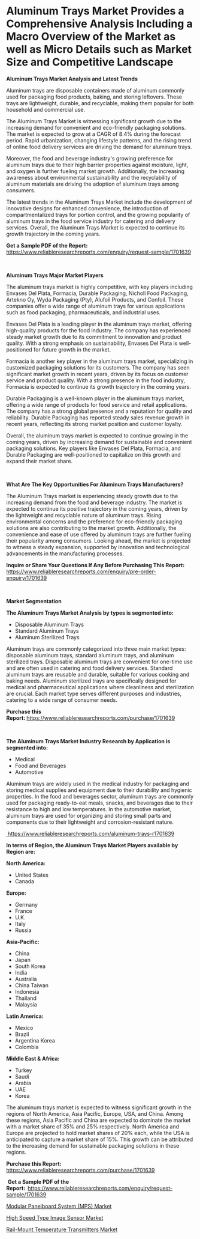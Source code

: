 <p><h1>Aluminum Trays Market Provides a Comprehensive Analysis Including a Macro Overview of the Market as well as Micro Details such as Market Size and Competitive Landscape</h1></p><p><strong>Aluminum Trays Market Analysis and Latest Trends</strong></p>
<p><p>Aluminum trays are disposable containers made of aluminum commonly used for packaging food products, baking, and storing leftovers. These trays are lightweight, durable, and recyclable, making them popular for both household and commercial use.</p><p>The Aluminum Trays Market is witnessing significant growth due to the increasing demand for convenient and eco-friendly packaging solutions. The market is expected to grow at a CAGR of 8.4% during the forecast period. Rapid urbanization, changing lifestyle patterns, and the rising trend of online food delivery services are driving the demand for aluminum trays.</p><p>Moreover, the food and beverage industry's growing preference for aluminum trays due to their high barrier properties against moisture, light, and oxygen is further fueling market growth. Additionally, the increasing awareness about environmental sustainability and the recyclability of aluminum materials are driving the adoption of aluminum trays among consumers.</p><p>The latest trends in the Aluminum Trays Market include the development of innovative designs for enhanced convenience, the introduction of compartmentalized trays for portion control, and the growing popularity of aluminum trays in the food service industry for catering and delivery services. Overall, the Aluminum Trays Market is expected to continue its growth trajectory in the coming years.</p></p>
<p><strong>Get a Sample PDF of the Report:&nbsp;</strong> <a href="https://www.reliableresearchreports.com/enquiry/request-sample/1701639">https://www.reliableresearchreports.com/enquiry/request-sample/1701639</a></p>
<p>&nbsp;</p>
<p><strong>Aluminum Trays Major Market Players</strong></p>
<p><p>The aluminum trays market is highly competitive, with key players including Envases Del Plata, Formacia, Durable Packaging, Nicholl Food Packaging, Artekno Oy, Wyda Packaging (Pty), Alufoil Products, and Confoil. These companies offer a wide range of aluminum trays for various applications such as food packaging, pharmaceuticals, and industrial uses.</p><p>Envases Del Plata is a leading player in the aluminum trays market, offering high-quality products for the food industry. The company has experienced steady market growth due to its commitment to innovation and product quality. With a strong emphasis on sustainability, Envases Del Plata is well-positioned for future growth in the market.</p><p>Formacia is another key player in the aluminum trays market, specializing in customized packaging solutions for its customers. The company has seen significant market growth in recent years, driven by its focus on customer service and product quality. With a strong presence in the food industry, Formacia is expected to continue its growth trajectory in the coming years.</p><p>Durable Packaging is a well-known player in the aluminum trays market, offering a wide range of products for food service and retail applications. The company has a strong global presence and a reputation for quality and reliability. Durable Packaging has reported steady sales revenue growth in recent years, reflecting its strong market position and customer loyalty.</p><p>Overall, the aluminum trays market is expected to continue growing in the coming years, driven by increasing demand for sustainable and convenient packaging solutions. Key players like Envases Del Plata, Formacia, and Durable Packaging are well-positioned to capitalize on this growth and expand their market share.</p></p>
<p>&nbsp;</p>
<p><strong>What Are The Key Opportunities For Aluminum Trays Manufacturers?</strong></p>
<p><p>The Aluminum Trays market is experiencing steady growth due to the increasing demand from the food and beverage industry. The market is expected to continue its positive trajectory in the coming years, driven by the lightweight and recyclable nature of aluminum trays. Rising environmental concerns and the preference for eco-friendly packaging solutions are also contributing to the market growth. Additionally, the convenience and ease of use offered by aluminum trays are further fueling their popularity among consumers. Looking ahead, the market is projected to witness a steady expansion, supported by innovation and technological advancements in the manufacturing processes.</p></p>
<p><strong>Inquire or Share Your Questions If Any Before Purchasing This Report:</strong> <a href="https://www.reliableresearchreports.com/enquiry/pre-order-enquiry/1701639">https://www.reliableresearchreports.com/enquiry/pre-order-enquiry/1701639</a></p>
<p>&nbsp;</p>
<p><strong>Market Segmentation</strong></p>
<p><strong>The Aluminum Trays Market Analysis by types is segmented into:</strong></p>
<p><ul><li>Disposable Aluminum Trays</li><li>Standard Aluminum Trays</li><li>Aluminum Sterilized Trays</li></ul></p>
<p><p>Aluminum trays are commonly categorized into three main market types: disposable aluminum trays, standard aluminum trays, and aluminum sterilized trays. Disposable aluminum trays are convenient for one-time use and are often used in catering and food delivery services. Standard aluminum trays are reusable and durable, suitable for various cooking and baking needs. Aluminum sterilized trays are specifically designed for medical and pharmaceutical applications where cleanliness and sterilization are crucial. Each market type serves different purposes and industries, catering to a wide range of consumer needs.</p></p>
<p><strong>Purchase this Report:&nbsp;</strong><a href="https://www.reliableresearchreports.com/purchase/1701639">https://www.reliableresearchreports.com/purchase/1701639</a></p>
<p>&nbsp;</p>
<p><strong>The Aluminum Trays Market Industry Research by Application is segmented into:</strong></p>
<p><ul><li>Medical</li><li>Food and Beverages</li><li>Automotive</li></ul></p>
<p><p>Aluminum trays are widely used in the medical industry for packaging and storing medical supplies and equipment due to their durability and hygienic properties. In the food and beverages sector, aluminum trays are commonly used for packaging ready-to-eat meals, snacks, and beverages due to their resistance to high and low temperatures. In the automotive market, aluminum trays are used for organizing and storing small parts and components due to their lightweight and corrosion-resistant nature.</p></p>
<p><a href="https://www.reliableresearchreports.com/aluminum-trays-r1701639">&nbsp;https://www.reliableresearchreports.com/aluminum-trays-r1701639</a></p>
<p><strong>In terms of Region, the Aluminum Trays Market Players available by Region are:</strong></p>
<p>
    <p> <strong> North America: </strong>
        <ul>
            <li>United States</li>
            <li>Canada</li>
        </ul>
        </p> 
    <p> <strong> Europe: </strong>
        <ul>
            <li>Germany</li>
            <li>France</li>
            <li>U.K.</li>
            <li>Italy</li>
            <li>Russia</li>
        </ul>
        </p> 
    <p> <strong> Asia-Pacific: </strong>
        <ul>
            <li>China</li>
            <li>Japan</li>
            <li>South Korea</li>
            <li>India</li>
            <li>Australia</li>
            <li>China Taiwan</li>
            <li>Indonesia</li>
            <li>Thailand</li>
            <li>Malaysia</li>
        </ul>
        </p> 
    <p> <strong> Latin America: </strong>
        <ul>
            <li>Mexico</li>
            <li>Brazil</li>
            <li>Argentina Korea</li>
            <li>Colombia</li>
        </ul>
        </p> 
    <p> <strong> Middle East & Africa: </strong>
        <ul>
            <li>Turkey</li>
            <li>Saudi</li>
            <li>Arabia</li>
            <li>UAE</li>
            <li>Korea</li>
        </ul>
    </p>
    </p>
<p><p>The aluminum trays market is expected to witness significant growth in the regions of North America, Asia Pacific, Europe, USA, and China. Among these regions, Asia Pacific and China are expected to dominate the market with a market share of 35% and 25% respectively. North America and Europe are projected to hold market shares of 20% each, while the USA is anticipated to capture a market share of 15%. This growth can be attributed to the increasing demand for sustainable packaging solutions in these regions.</p></p>
<p><strong>Purchase this Report: </strong><a href="https://www.reliableresearchreports.com/purchase/1701639">https://www.reliableresearchreports.com/purchase/1701639</a></p>
<p>&nbsp;<strong>Get a Sample PDF of the Report:&nbsp;&nbsp;</strong><a href="https://www.reliableresearchreports.com/enquiry/request-sample/1701639">https://www.reliableresearchreports.com/enquiry/request-sample/1701639</a></p>
<p><strong></strong></p>
<p><p><a href="https://medium.com/@hskdk2672/deep-dive-into-the-modular-panelboard-system-mps-market-itstrends-market-segmentation-and-c122aa1865ab">Modular Panelboard System (MPS) Market</a></p><p><a href="https://medium.com/@mslonkoss21/global-high-speed-type-image-sensor-market-size-is-expected-to-experience-a-cagr-of-12-5-ac85e459b133">High Speed Type  Image Sensor Market</a></p><p><a href="https://medium.com/@zoeyjohns2003/global-rail-mount-temperature-transmitters-market-size-and-market-trends-analysis-by-regional-698f122532de">Rail-Mount Temperature Transmitters Market</a></p></p>